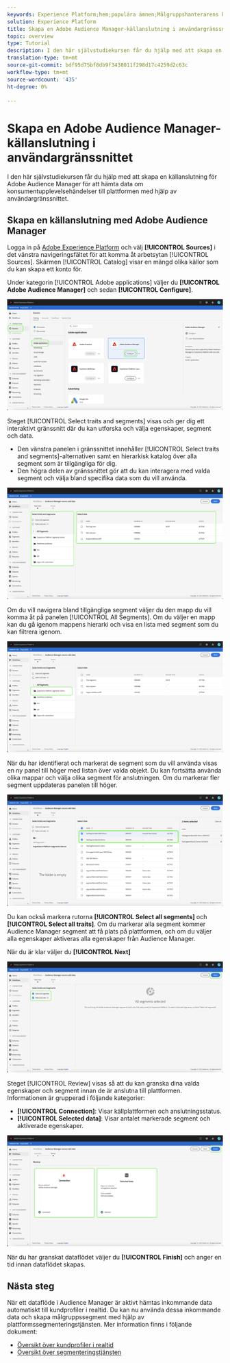 ```yaml
---
keywords: Experience Platform;hem;populära ämnen;Målgruppshanterarens källkontakt;Audience Manager;målgruppshanterarens koppling
solution: Experience Platform
title: Skapa en Adobe Audience Manager-källanslutning i användargränssnittet
topic: overview
type: Tutorial
description: I den här självstudiekursen får du hjälp med att skapa en källanslutning för Adobe Audience Manager för att hämta data om konsumentupplevelsehändelser till plattformen med hjälp av användargränssnittet.
translation-type: tm+mt
source-git-commit: bdf95d75bf8db9f3438011f298d17c4259d2c63c
workflow-type: tm+mt
source-wordcount: '435'
ht-degree: 0%

---
```



# Skapa en Adobe Audience Manager-källanslutning i användargränssnittet

I den här självstudiekursen får du hjälp med att skapa en källanslutning för Adobe Audience Manager för att hämta data om konsumentupplevelsehändelser till plattformen med hjälp av användargränssnittet.

## Skapa en källanslutning med Adobe Audience Manager

Logga in på [Adobe Experience Platform](https://platform.adobe.com) och välj **[!UICONTROL Sources]** i det vänstra navigeringsfältet för att komma åt arbetsytan [!UICONTROL Sources]. Skärmen [!UICONTROL Catalog] visar en mängd olika källor som du kan skapa ett konto för.

Under kategorin [!UICONTROL Adobe applications] väljer du **[!UICONTROL Adobe Audience Manager]** och sedan **[!UICONTROL Configure]**.

![katalog](../../../../images/tutorials/create/aam/catalog.png)

Steget [!UICONTROL Select traits and segments] visas och ger dig ett interaktivt gränssnitt där du kan utforska och välja egenskaper, segment och data.

* Den vänstra panelen i gränssnittet innehåller [!UICONTROL Select traits and segments]-alternativen samt en hierarkisk katalog över alla segment som är tillgängliga för dig.
* Den högra delen av gränssnittet gör att du kan interagera med valda segment och välja bland specifika data som du vill använda.

![tilläggsdata](../../../../images/tutorials/create/aam/add-data.png)

Om du vill navigera bland tillgängliga segment väljer du den mapp du vill komma åt på panelen [!UICONTROL All Segments]. Om du väljer en mapp kan du gå igenom mappens hierarki och visa en lista med segment som du kan filtrera igenom.

![segment-mapp](../../../../images/tutorials/create/aam/segment-folder.png)

När du har identifierat och markerat de segment som du vill använda visas en ny panel till höger med listan över valda objekt. Du kan fortsätta använda olika mappar och välja olika segment för anslutningen. Om du markerar fler segment uppdateras panelen till höger.

![select-data](../../../../images/tutorials/create/aam/select-data.png)

Du kan också markera rutorna **[!UICONTROL Select all segments]** och **[!UICONTROL Select all traits]**. Om du markerar alla segment kommer Audience Manager segment att få plats på plattformen, och om du väljer alla egenskaper aktiveras alla egenskaper från Audience Manager.

När du är klar väljer du **[!UICONTROL Next]**

![helsegmentering](../../../../images/tutorials/create/aam/all-segments.png)

Steget [!UICONTROL Review] visas så att du kan granska dina valda egenskaper och segment innan de är anslutna till plattformen. Informationen är grupperad i följande kategorier:

* **[!UICONTROL Connection]**: Visar källplattformen och anslutningsstatus.
* **[!UICONTROL Selected data]**: Visar antalet markerade segment och aktiverade egenskaper.

![recension](../../../../images/tutorials/create/aam/review.png)

När du har granskat dataflödet väljer du **[!UICONTROL Finish]** och anger en tid innan dataflödet skapas.

## Nästa steg

När ett dataflöde i Audience Manager är aktivt hämtas inkommande data automatiskt till kundprofiler i realtid. Du kan nu använda dessa inkommande data och skapa målgruppssegment med hjälp av plattformssegmenteringstjänsten. Mer information finns i följande dokument:

* [Översikt över kundprofiler i realtid](../../../../../profile/home.md)
* [Översikt över segmenteringstjänsten](../../../../../segmentation/home.md)